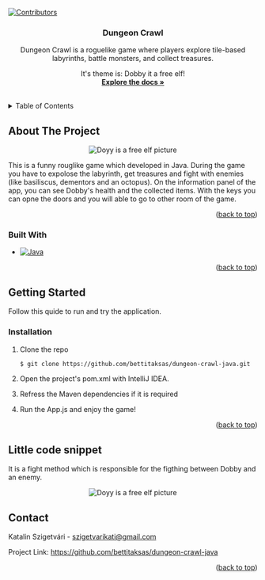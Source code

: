 <a name="readme-top"></a>
[![Contributors][contributors-shield]][contributors-url]

<h3 align="center">Dungeon Crawl</h3>

  <p align="center">
  Dungeon Crawl is a roguelike game where players explore tile-based labyrinths, battle monsters, and collect treasures.
  <p align="center">It's theme is: Dobby it a free elf!
    <br />
    <a href="https://github.com/bettitaksas/dungeon-crawl-java"><strong>Explore the docs »</strong></a>
    <br />
    <br />
   

  </p>
</div>

<!-- TABLE OF CONTENTS -->
<details>
  <summary>Table of Contents</summary>
  <ol>
    <li>
      <a href="#about-the-project">About The Project</a>
      <ul>
        <li><a href="#built-with">Built With</a></li>
      </ul>
    </li>
    <li>
      <a href="#getting-started">Getting Started</a>
      <ul>
        <li><a href="#installation">Installation</a></li>
      </ul>
    </li>
    <li><a href="#little-code-snippet">Little code snippet</a></li>
    <li><a href="#contact">Contact</a></li>
  </ol>
</details>

<!-- ABOUT THE PROJECT -->
## About The Project

<p align="center">
  <img src="https://imgur.com/1B5ayE5.png" alt="Doyy is a free elf picture">
</p>

This is a funny rouglike game which developed in Java. During the game you have to expolose the labyrinth, get treasures and fight with enemies (like basiliscus, dementors and an octopus). On the information panel of the app, you can see Dobby's health and the collected items. With the keys you can opne the doors and you will able to go to other room of the game.

<p align="right">(<a href="#readme-top">back to top</a>)</p>

### Built With

* [![Java][Java]][Java]

<p align="right">(<a href="#readme-top">back to top</a>)</p>

<!-- GETTING STARTED -->

## Getting Started

Follow this quide to run and try the application.

### Installation

1. Clone the repo
   ```sh
   $ git clone https://github.com/bettitaksas/dungeon-crawl-java.git
   ```
   
2. Open the project's pom.xml with IntelliJ IDEA.
     
3. Refress the Maven dependencies if it is required

4. Run the App.js and enjoy the game!
  
<p align="right">(<a href="#readme-top">back to top</a>)</p>

## Little code snippet

It is a fight method which is responsible for the figthing between Dobby and an enemy.

<p align="center">
  <img src="https://imgur.com/ejIPHPp.png" alt="Doyy is a free elf picture">
</p>

<!-- CONTACT -->
## Contact

Katalin Szigetvári - szigetvarikati@gmail.com

Project Link: https://github.com/bettitaksas/dungeon-crawl-java

<p align="right">(<a href="#readme-top">back to top</a>)</p>

<!-- MARKDOWN LINKS & IMAGES -->
<!-- https://www.markdownguide.org/basic-syntax/#reference-style-links -->
[contributors-shield]: https://img.shields.io/github/contributors/bettitaksas/dungeon-crawl-java.svg?style=for-the-badge
[contributors-url]: https://github.combettitaksas/dungeon-crawl-java/graphs/contributors
[linkedin-shield]: https://img.shields.io/badge/-LinkedIn-black.svg?style=for-the-badge&logo=linkedin&colorB=555
[linkedin-url]: https://www.linkedin.com/in/katalin-szigetvári-9829519a
[product-main]: https://imgur.com/a/jEvI3mU

[Java]: https://img.shields.io/badge/java-F7DF1E?style=for-the-badge&logoColor=white
[Java-url]: https://developer.mozilla.org/en-US/docs/Web/Java

